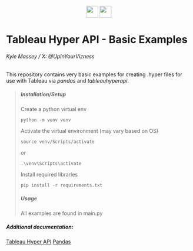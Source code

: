 <p align="center">
    <img height="32" width="32" src="https://cdn.simpleicons.org/tableau" />
    <img height="32" width="32" src="https://cdn.simpleicons.org/python" />
</p>

# Tableau Hyper API - Basic Examples

###### Kyle Massey / X: @UpInYourVizness

This repository contains very basic examples for creating .hyper files for use with Tableau via *pandas* and *tableauhyperapi*.

> ##### Installation/Setup
>Create a python virtual env
>```
>python -m venv venv
>```
>
> Activate the virtual environment (may vary based on OS)
> ```
>source venv/Scripts/activate
>```
> *or*
>
>```
>.\venv\Scripts\activate
>```
>Install required libraries
> ```
>pip install -r requirements.txt
> ```
>##### Usage
> All examples are found in main.py

##### Additional documentation:
[Tableau Hyper API](https://tableau.github.io/hyper-db/docs/)
[Pandas](https://pandas.pydata.org/docs/reference/index.html)
